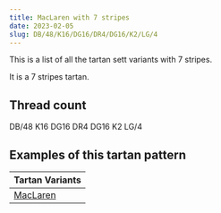 ```yaml
---
title: MacLaren with 7 stripes
date: 2023-02-05
slug: DB/48/K16/DG16/DR4/DG16/K2/LG/4
---
```

This is a list of all the tartan sett variants with 7 stripes.

It is a 7 stripes tartan.


## Thread count
DB/48 K16 DG16 DR4 DG16 K2 LG/4

## Examples of this tartan pattern

| Tartan Variants |
|---------------|
| [MacLaren](/variants/db/48/k16/dg16/dr4/dg16/k2/lg/4-db000052-dg11450d-draa0000-k000000-lgaaaa00)||
